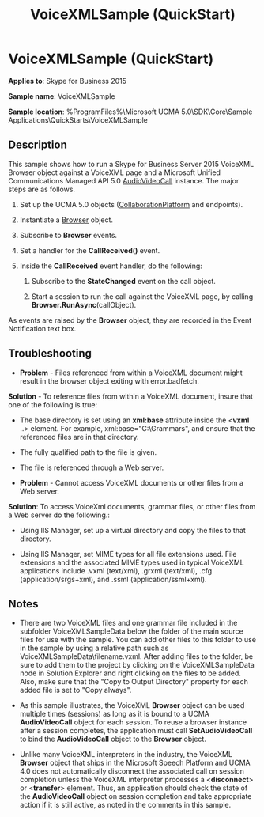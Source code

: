 ﻿---
title: VoiceXMLSample (QuickStart)
TOCTitle: VoiceXMLSample (QuickStart)
ms:assetid: e4b31dcb-3049-47b7-bdbe-a3cdc365b2b5
ms:mtpsurl: https://msdn.microsoft.com/en-us/library/Dn454832(v=office.16)
ms:contentKeyID: 65240104
ms.date: 07/27/2015
mtps_version: v=office.16
---

# VoiceXMLSample (QuickStart)

**Applies to**: Skype for Business 2015

**Sample name**: VoiceXMLSample

**Sample location**: %ProgramFiles%\\Microsoft UCMA 5.0\\SDK\\Core\\Sample Applications\\QuickStarts\\VoiceXMLSample

## Description

This sample shows how to run a Skype for Business Server 2015 VoiceXML Browser object against a VoiceXML page and a Microsoft Unified Communications Managed API 5.0 [AudioVideoCall](https://docs.microsoft.com/dotnet/api/microsoft.rtc.collaboration.audiovideo.audiovideocall?view=ucma-api) instance. The major steps are as follows.

1.  Set up the UCMA 5.0 objects ([CollaborationPlatform](https://docs.microsoft.com/dotnet/api/microsoft.rtc.collaboration.collaborationplatform?view=ucma-api) and endpoints).

2.  Instantiate a [Browser](https://docs.microsoft.com/dotnet/api/microsoft.rtc.collaboration.audiovideo.voicexml.browser?view=ucma-voice) object.

3.  Subscribe to **Browser** events.

4.  Set a handler for the **CallReceived()** event.

5.  Inside the **CallReceived** event handler, do the following:
    
    1.  Subscribe to the **StateChanged** event on the call object.
    
    2.  Start a session to run the call against the VoiceXML page, by calling **Browser.RunAsync**(callObject).

As events are raised by the **Browser** object, they are recorded in the Event Notification text box.

## Troubleshooting

- **Problem** - Files referenced from within a VoiceXML document might result in the browser object exiting with error.badfetch.
    
 **Solution** - To reference files from within a VoiceXML document, insure that one of the following is true:
    
  - The base directory is set using an **xml:base** attribute inside the \<**vxml** ..\> element. For example, xml:base="C:\\Grammars", and ensure that the referenced files are in that directory.
    
  - The fully qualified path to the file is given.
    
  - The file is referenced through a Web server.

- **Problem** - Cannot access VoiceXML documents or other files from a Web server.
    
 **Solution**: To access VoiceXml documents, grammar files, or other files from a Web server do the following.:
    
  - Using IIS Manager, set up a virtual directory and copy the files to that directory.
    
  - Using IIS Manager, set MIME types for all file extensions used. File extensions and the associated MIME types used in typical VoiceXML applications include .vxml (text/xml), .grxml (text/xml), .cfg (application/srgs+xml), and .ssml (application/ssml+xml).

## Notes

- There are two VoiceXML files and one grammar file included in the subfolder VoiceXMLSampleData below the folder of the main source files for use with the sample. You can add other files to this folder to use in the sample by using a relative path such as VoiceXMLSampleData\\filename.vxml. After adding files to the folder, be sure to add them to the project by clicking on the VoiceXMLSampleData node in Solution Explorer and right clicking on the files to be added. Also, make sure that the "Copy to Output Directory" property for each added file is set to "Copy always".

- As this sample illustrates, the VoiceXML **Browser** object can be used multiple times (sessions) as long as it is bound to a UCMA **AudioVideoCall** object for each session. To reuse a browser instance after a session completes, the application must call **SetAudioVideoCall** to bind the **AudioVideoCall** object to the **Browser** object.

- Unlike many VoiceXML interpreters in the industry, the VoiceXML **Browser** object that ships in the Microsoft Speech Platform and UCMA 4.0 does not automatically disconnect the associated call on session completion unless the VoiceXML interpreter processes a \<**disconnect**\> or \<**transfer**\> element. Thus, an application should check the state of the **AudioVideoCall** object on session completion and take appropriate action if it is still active, as noted in the comments in this sample.

